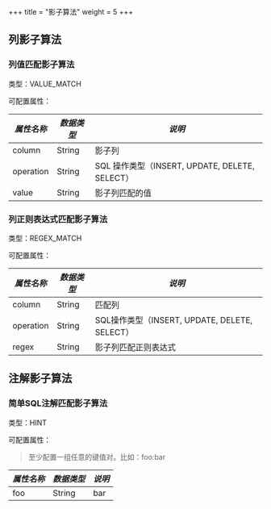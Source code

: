 +++
title = "影子算法"
weight = 5
+++

## 列影子算法

### 列值匹配影子算法

类型：VALUE_MATCH

可配置属性：

| *属性名称*      | *数据类型* | *说明*  |
| -------------- | --------- | ------- |
| column         | String    | 影子列 |
| operation      | String    | SQL 操作类型（INSERT, UPDATE, DELETE, SELECT） |
| value          | String    | 影子列匹配的值 |

### 列正则表达式匹配影子算法

类型：REGEX_MATCH

可配置属性：

| *属性名称*      | *数据类型* | *说明*  |
| -------------- | --------- | ------- |
| column         | String    | 匹配列 |
| operation      | String    | SQL操作类型（INSERT, UPDATE, DELETE, SELECT） |
| regex          | String    | 影子列匹配正则表达式 |

## 注解影子算法

### 简单SQL注解匹配影子算法

类型：HINT

可配置属性：

> 至少配置一组任意的键值对。比如：foo:bar

| *属性名称*        | *数据类型*  | *说明*     |
| --------------  | ---------  | --------- |
| foo             | String     | bar       |

